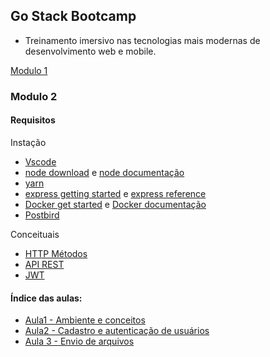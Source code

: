 ## Go Stack Bootcamp
- Treinamento imersivo nas tecnologias mais modernas de desenvolvimento web e mobile.

[Modulo 1](https://github.com/MaichiLydia/GoStack-Modulo1)

### Modulo 2

#### Requisitos

Instação
- [Vscode](https://code.visualstudio.com/Download)
- [node download](https://nodejs.org/en/download/) e [node documentação](https://nodejs.org/en/docs/)
- [yarn](https://yarnpkg.com/)
- [express getting started](https://expressjs.com/en/starter/installing.html) e [express reference](https://expressjs.com/en/4x/api.html)
- [Docker get started](https://www.docker.com/get-started) e [Docker documentação](https://docs.docker.com/)
- [Postbird](https://www.electronjs.org/apps/postbird)

Conceituais
- [HTTP Métodos](https://www.w3schools.com/tags/ref_httpmethods.asp)
- [API REST](https://becode.com.br/o-que-e-api-rest-e-restful/)
- [JWT](https://jwt.io/introduction/)

#### Índice das aulas:
- [Aula1 - Ambiente e conceitos](README_AULAS/Aula1.md)
- [Aula2 - Cadastro e autenticação de usuários](README_AULAS/Aula2.md)
- [Aula 3 - Envio de arquivos](README_AULAS/Aula3.md)

